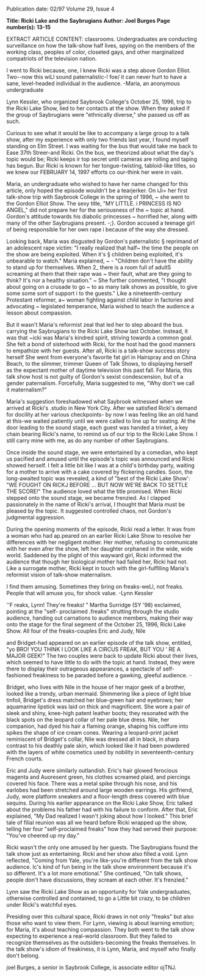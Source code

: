 Publication date: 02/97
Volume 29, Issue 4

**Title: Ricki Lake and the Saybrugians**
**Author: Joel Burges**
**Page number(s): 13-15**

EXTRACT ARTICLE CONTENT:
classrooms. Undergraduates are conducting surveillance on how the 
talk-show half lives, spying on the members of the working class, 
peoples of color, closeted gays, and other marginalized compatriots 
of the television nation. 

I went to Ricki because, one, I knew Ricki was a step above Gordon 
Elliot. Two--now this wiLl sound paternalistic-! foe/ it can never hurt 
to have a sane, level-headed individual in the audience. 
-Maria, an anonymous undergraduate 

Lynn Kessler, who organized Saybrook College's October 25, 
1996, trip to the Ricki Lake Show, lied to her contacts at the 
show. When they asked if the group of Saybrugians were 
"ethnically diverse," she passed us off as such. 

Curious to see what it would be like to accompany a large group 
to a talk show, after my experience with only two friends last year, I 
found myself standing on Elm Street. I was waiting for the bus that 
would take me back to Ease 37th Streer-and Ricki. On the bus, we 
theorized about what the day's topic would be; Ricki keeps ir top 
secret until cameras are rolling and taping has begun. Bur Ricki is 
known for her tongue-twisting, tabloid-like titles, so we knew our 
FEBRUARY 14, 1997 
efforts co our-think her were in vain. 

Maria, an undergraduate who wished to have her name changed 
for this article, only hoped the episode wouldn't be a tearjerker. On iJi= 
her first talk-show trip with Saybrook College in the spring of 1996, ~ 
she went to the Gordon Elliot Show. The sexy title, "MY LITTLE. i 
PRINCESS IS NO ANGEL," did not prepare her for the seriousness of the ~ 
topic at hand. Gordon's attitude towards his diabolic princesses ~ 
horrified her, along with many of the other Saybrugians present. -;}. 
Gordon accused a teenage girl of being responsible for her own rape i 
because of the way she dressed. 

Looking back, Maria was disgusted by Gordon's paternalistic § 
reprimand of an adolescent rape victim: "I really realized that half~ 
the time the people on the show are being exploited. When it's § 
children being exploited, it's unbearable to watch." Maria explained, ~ -
"Children don't have the ability to stand up for themselves. When 2_ 
there is a room full of adultS screaming at them that their rape was ~ 
their fault, what are they going to think? It's nor a healthy siruation." ~ 
She further commented, "I thought about going on a crusade to go ~ 
to as many talk shows as possible, to give some some sort of support i 
to the guests." Like a nineteenth-century Protestant reformer, a~ 
woman fighting against child labor in factories and advocating ~
legislated temperance, Maria wished to 
teach the audience a lesson about 
compassion. 

But it wasn't Maria's reformist zeal that 
led her to step aboard the bus. carrying the 
Saybrugians to the Ricki Lake Show last 
October. Instead, it was that ~icki was 
Maria's kindred spirit, striving towards a 
common goal. She felt a bond of sisterhood 
with Ricki, for the host had the good 
manners to empathize with her guests. After 
all, Ricki is a talk-show success story herself 
She went from everyone's favorite fat girl in 
Hairspray and on China Beach, to the 
slimmer, trimmer Queen of Talk Shows, to 
displaying herself as the expectant mother of 
daytime television this past fall. For Maria, 
this talk show host is not guilty of Gordon's 
sexist condescension, but of a gender 
paternalism. Forcefully, Maria suggested to 
me, "Why don't we call it maternalism?" 

Maria's suggestion foreshadowed what 
Saybrook witnessed when we arrived at 
Ricki's .studio in New York City. After we 
satisfied Ricki's demand for docility at her 
various checkpoints- by now I was feeling 
like an old hand at this-we waited 
patiently until we were called to line up for 
seating. At the door leading to the sound 
stage, each guest was handed a trinket, a key 
chain bearing Ricki's name, to remind us of 
our trip to the Ricki Lake Show. I still carry 
mine with me, as do any number of other 
Saybrugians. 

Once inside the sound stage, we were 
entertained by a comedian, who kept us 
pacified and amused until the episode's 
topic was announced and Ricki showed 
herself. I felt a little bit like I was at a child's 
birthday party, waiting for a mother to 
arrive with a cake covered by flickering 
candles. Soon, the long-awaited topic was 
revealed, a kind of "best of the Ricki Lake 
Show': "WE FOUGHT ON RICKJ BEFORE ... BUT 
NOW WE'RE BACK TO SETTLE THE SCORE!" 
The audience loved what the title promised. 
When Ricki stepped onto the sound stage, 
we became frenzied. As I clapped 
passionately in the name of Ricki's arrival, I 
thought that Maria must be pleased by the 
topic. It suggested controlled chaos, not 
Gordon's judgmental aggression. 

During the opening moments of the 
episode, Ricki read a letter. It was from a 
woman who had ap.peared on an earlier 
Ricki Lake Show to resolve her differences 
with her negligent mother. Her mother, 
refusing to communicate with her even afrer 
the show, left her daughter orphaned in the 
wide, wide world. Saddened by the plight of 
this wayward girl, Ricki informed the 
audience that though her biological mother 
had failed her, Ricki had not. Like a 
surrogate mother, Ricki kept in touch with 
the girl-fulfllling Maria's reformist vision 
of talk-show maternalism. 

I find them amusing. Sometimes they bring on 
freaks-weLl, not freaks. People that will 
amuse you, for shock value. 
-Lynn Kessler 

''F reaks, Lynn! They're freaks! " 
Martha Surridge (SY '98) 
exclaimed, pointing at the "self-
proclaimed .freaks" strutting through the 
studio audience, handing out carnations to 
audience members, making their way onto 
the stage for the final segment of the 
October 25, 1996, Ricki Lake Show. All four 
of the freaks-couples Eric and Judy, Nile 

and Bridget-had appeared on an earlier 
episode of the talk show, entitled, "yo BRO! 
YOU THINK I LOOK LIKE A CIRCUS FREAK, 
BUT YOU ' RE A MAJOR GEEK!" The two 
couples were back to update Ricki about 
their lives, which seemed to have little to do 
with the topic at hand. Instead, they were 
there to display their outrageous 
appearances, a spectacle of self-fashioned 
freakiness to be paraded before a gawking, 
gleeful audience. ·· 

Bridget, who lives with Nile in the 
house of her major geek of a brother, looked 
like a trendy, urban mermaid. Shimmering 
like a piece of light blue tinfoil, Bridget's 
dress matched her blue-green hair and 
eyebrows; her aquamarine lipstick was laid 
on thick and magnificent. She wore a pair 
of sleek and shiny, knee-high patent leather 
boots; they resonated with the black spots 
on the leopard collar of her pale blue dress. 
Nile, her companion, had dyed his hair a 
flaming orange, shaping his coiffure into 
spikes the shape of ice cream cones. 
Wearing a leopard-print jacket reminiscent 
of Bridget's collar, Nile was dressed all in 
black, in sharp contrast to his deathly pale 
skin, which looked like it had been 
powdered with the layers of white cosmetics 
used by nobility in seventeenth-century 
French courts. 

Eric and Judy were similarly outlandish. 
Eric's hair glowed ferocious magenta and 
Auoresent green, his clothes screamed plaid, 
and piercings covered his face. There was a 
metal spike through his nose, and his 
earlobes had been stretched around large 
wooden earrings. His girlfriend, Judy, wore 
platform sneakers and a floor-length dress 
covered with blue sequins. During his 
earlier appearance on the Ricki Lake Show, 
Eric talked about the problems his father 
had with his failure to conform. After that, 
Eric explained, "My Dad realized I wasn't 
joking about how I looked." This brief tale 
of filial reunion was all we heard before 
Ricki wrapped up the show, telling her four 
"self-proclaimed freaks" how they had 
served their purpose: "You've cheered up my 
day." 

Ricki wasn't the only one amused by her 
guests. The Saybrugians found the talk 
show just as entertaining. Ricki and her 
show also filled a void. Lynn reflected, 
"Coming from Yale, you're like-you're 
different from the talk show audience. lc's 
kind of fun being in the talk show 
environment because it's so different. It's a 
lot more emotional." She continued, "On 
talk shows, people don't have discussions, 
they scream at each other. It's frenzied." 

Lynn saw the Ricki Lake Show as an 
opportunity for Yale undergraduates, 
otherwise controlled and contained, to go a 
Little bit crazy, to be children under Ricki's 
watchful eyes. 

Presiding over this cultural space, Ricki 
draws in not only "freaks" but also those 
who want to view them. For Lynn, viewing 
is about learning emotion; for Maria, it's 
about teaching compassion. They both 
went to the talk show expecting to 
experience a real-world classroom. But they 
failed to recognize themselves as the 
outsiders-becoming the freaks themselves. 
In the talk show's idiom of freakiness, it is 
Lynn, Maria, and myself who finally don't 
belong. 

joel Burges, a senior in Saybrook College, is 
associate editor ojTNJ.